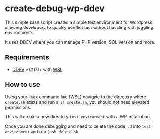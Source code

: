# create-debug-wp-ddev
This simple bash script creates a simple test environment for Wordpress allowing developers to quickly conflict test without hassling with juggling environments. 

It uses DDEV where you can manage PHP version, SQL version and more. 

## Requirements
- [DDEV](https://ddev.readthedocs.io/en/stable/) v1.21.6+ with [WSL](https://ddev.readthedocs.io/en/stable/users/install/ddev-installation/#wsl2-docker-ce-inside-install-script) 

## How to use
Using your linux command line (WSL) navigate to the directory where `create.sh` exists and run `$ sh create.sh`, you should not need elevated permissions. 

This will create a new directory `test-environment` with a WP installation. 

Once you are done debugging and need to delete the code, `cd` into `test-environment` and run `$ sh delete.sh`
